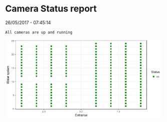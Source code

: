 Camera Status report
================
26/05/2017 - 07:45:14

    All cameras are up and running

![](camreport_files/figure-markdown_github/unnamed-chunk-2-1.png)
